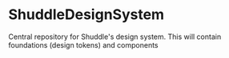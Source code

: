 # ShuddleDesignSystem
Central repository for Shuddle's design system. This will contain foundations (design tokens) and components
